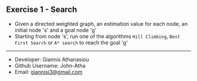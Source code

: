 ## Exercise 1 - Search

* Given a directed weighted graph, an estimation value for each node, an initial node 's' and a goal node 'g'
* Starting from node 's', run one of the algorithms `Hill Climbing`, `Best First Search` or `A* search` to reach the goal 'g'

- - -

* Developer: Giannis Athanasiou
* Github Username: John-Atha
* Email: giannisj3@gmail.com